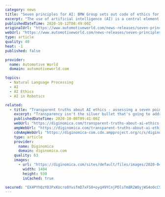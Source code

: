 ```yaml
---
category: news
title: "Seven principles for AI: BMW Group sets out code of ethics for the use of artificial intelligence"
excerpt: "The use of artificial intelligence (AI) is a central element of the digital transformation process at the BMW Group. The BMW Group already uses AI throughout the value chain to generate added value for customers,"
publishedDateTime: 2020-10-12T08:49:00Z
originalUrl: "https://www.automotiveworld.com/news-releases/seven-principles-for-ai-bmw-group-sets-out-code-of-ethics-for-the-use-of-artificial-intelligence/"
webUrl: "https://www.automotiveworld.com/news-releases/seven-principles-for-ai-bmw-group-sets-out-code-of-ethics-for-the-use-of-artificial-intelligence/"
type: article
quality: 40
heat: -1
published: false

provider:
  name: Automotive World
  domain: automotiveworld.com

topics:
  - Natural Language Processing
  - AI
  - AI Ethics
  - AI in Robotics

related:
  - title: "Transparent truths about AI ethics - assessing a seven point set of principles from Capgemini"
    excerpt: "Transparency isn't the silver bullet that's going to address every ethical concern around AI deployment, but it's an essential bedrock on which to build. (via Pixabay) With debate raging about bias and lack of diversity in teams and data sources and the growing risk of AI automating social problems or giving them a veneer of digital neutrality,"
    publishedDateTime: 2020-10-08T09:41:00Z
    webUrl: "https://diginomica.com/transparent-truths-about-ai-ethics-assessing-seven-point-set-principles-capgemini"
    ampWebUrl: "https://diginomica.com/transparent-truths-about-ai-ethics-assessing-seven-point-set-principles-capgemini?amp"
    cdnAmpWebUrl: "https://diginomica-com.cdn.ampproject.org/c/s/diginomica.com/transparent-truths-about-ai-ethics-assessing-seven-point-set-principles-capgemini?amp"
    type: article
    provider:
      name: Diginomica
      domain: diginomica.com
    quality: 63
    images:
      - url: "https://diginomica.com/sites/default/files/images/2020-04/ethics.png"
        width: 1404
        height: 930
        isCached: true

secured: "EX4PYhQzYDJPxKUcro8YvsfmD7xFS0+oyq49YCnjPDlsTm8R2WOyjWS4oOcCS4SPl+gldeZoHTDfkf1eRALjCHPr7lG5EJiLh0AQgXtWv0BIk3CoLFrsHYp3hLpH/mz3MnOTpPaB4hf1Dkuhy0cPDpAir/IYBXsS9/2GpvjApgqzuBGAwLuvn80kYB39pKF3Bzign8GM0EIzN8GOv86zFt2izWoVwtSJdC+9pRecCXwHJisY7XOHFacAB0YbkmCl3vt24uF0ILAha19g2ryd7YiDHYr1bZi/u3ohbciD5z2DeTaznugpyjmNVLZ/DEahdRrRnmG77pdzC3BJ1+JNxsa5McHFKOXpme2l3FxJ9ig=;zjj7+hOl1RoH+C5fH+DHPQ=="
---
```


